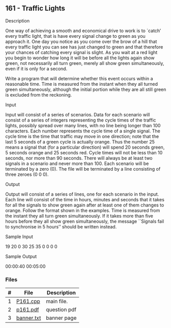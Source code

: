 ## 161 - Traffic Lights
Description

One way of achieving a smooth and economical drive to work is to `catch’ every traffic light, that is have every signal change to green as you approach it. One day you notice as you come over the brow of a hill that every traffic light you can see has just changed to green and that therefore your chances of catching every signal is slight. As you wait at a red light you begin to wonder how long it will be before all the lights again show green, not necessarily all turn green, merely all show green simultaneously, even if it is only for a second.

Write a program that will determine whether this event occurs within a reasonable time. Time is measured from the instant when they all turned green simultaneously, although the initial portion while they are all still green is excluded from the reckoning.

Input

Input will consist of a series of scenarios. Data for each scenario will consist of a series of integers representing the cycle times of the traffic lights, possibly spread over many lines, with no line being longer than 100 characters. Each number represents the cycle time of a single signal. The cycle time is the time that traffic may move in one direction; note that the last 5 seconds of a green cycle is actually orange. Thus the number 25 means a signal that (for a particular direction) will spend 20 seconds green, 5 seconds orange and 25 seconds red. Cycle times will not be less than 10 seconds, nor more than 90 seconds. There will always be at least two signals in a scenario and never more than 100. Each scenario will be terminated by a zero (0). The file will be terminated by a line consisting of three zeroes (0 0 0).

Output

Output will consist of a series of lines, one for each scenario in the input. Each line will consist of the time in hours, minutes and seconds that it takes for all the signals to show green again after at least one of them changes to orange. Follow the format shown in the examples. Time is measured from the instant they all turn green simultaneously. If it takes more than five hours before they all show green simultaneously, the message ``Signals fail to synchronise in 5 hours’’ should be written instead.

Sample Input

19 20 0
30
25 35 0
0 0 0

Sample Output

00:00:40
00:05:00

### Files

|   #   | File                       | Description           |
| :---: | -------------------------- | --------------------- |
|   1   | [P161.cpp](./P161.cpp) | main file.            |
|   2   | [p161.pdf](./p161.pdf)   | question pdf          |
|   3   | [banner.txt](./banner.txt) | banner page           |

